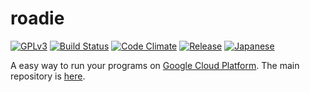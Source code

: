 # roadie
[![GPLv3](https://img.shields.io/badge/license-GPLv3-blue.svg)](https://www.gnu.org/copyleft/gpl.html)
[![Build Status](https://travis-ci.org/jkawamoto/roadie.svg?branch=master)](https://travis-ci.org/jkawamoto/roadie)
[![Code Climate](https://codeclimate.com/github/jkawamoto/roadie/badges/gpa.svg)](https://codeclimate.com/github/jkawamoto/roadie)
[![Release](https://img.shields.io/badge/release-0.2.0-brightgreen.svg)](https://github.com/jkawamoto/roadie/releases/tag/v0.2.0)
[![Japanese](https://img.shields.io/badge/qiita-%E6%97%A5%E6%9C%AC%E8%AA%9E-brightgreen.svg)](http://qiita.com/jkawamoto/items/751558536a597a33ae2a)

A easy way to run your programs on
[Google Cloud Platform](https://cloud.google.com/).
The main repository is [here](https://github.com/jkawamoto/roadie).
